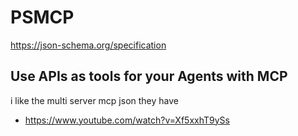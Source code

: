 # PSMCP

https://json-schema.org/specification

## Use APIs as tools for your Agents with MCP

i like the multi server mcp json they have

- https://www.youtube.com/watch?v=Xf5xxhT9ySs
